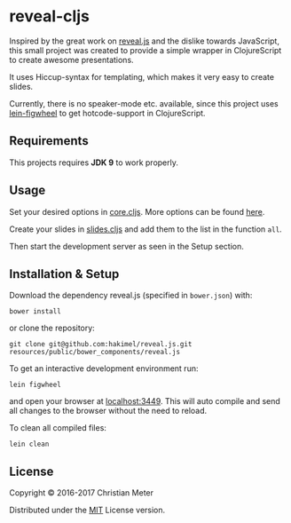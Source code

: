 # reveal-cljs

Inspired by the great work on  [reveal.js](https://github.com/hakimel/reveal.js/) 
and the dislike towards JavaScript, this small project was created to
provide a simple wrapper in ClojureScript to create awesome presentations.

It uses Hiccup-syntax for templating, which makes it very easy to create
slides.

Currently, there is no speaker-mode etc. available, since this project uses
[lein-figwheel](https://github.com/bhauman/lein-figwheel) to get
hotcode-support in ClojureScript.

## Requirements

This projects requires **JDK 9** to work properly.

## Usage

Set your desired options in
[core.cljs](https://github.com/n2o/reveal-cljs/blob/master/src/reveal/core.cljs#L10).
More options can be found
[here](https://github.com/hakimel/reveal.js#configuration).

Create your slides in
[slides.cljs](https://github.com/n2o/reveal-cljs/blob/master/src/reveal/slides.cljs)
and add them to the list in the function `all`.

Then start the development server as seen in the Setup section.

## Installation & Setup

Download the dependency reveal.js (specified in `bower.json`) with:

    bower install
    
or clone the repository:

    git clone git@github.com:hakimel/reveal.js.git resources/public/bower_components/reveal.js

To get an interactive development environment run:

    lein figwheel

and open your browser at [localhost:3449](http://localhost:3449/).
This will auto compile and send all changes to the browser without the
need to reload. 

To clean all compiled files:

    lein clean

## License

Copyright © 2016-2017 Christian Meter

Distributed under the [MIT](LICENSE) License version.
